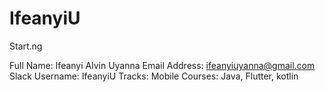 # IfeanyiU
Start.ng

Full Name: Ifeanyi Alvin Uyanna
Email Address: ifeanyiuyanna@gmail.com
Slack Username: IfeanyiU
Tracks: Mobile
Courses: Java, Flutter, kotlin
